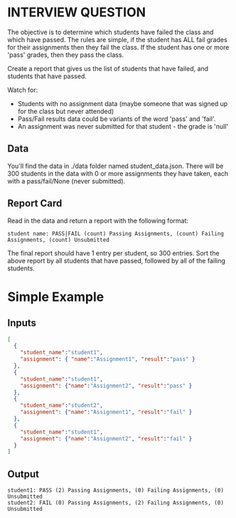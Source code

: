 # INTERVIEW QUESTION

The objective is to determine which students have failed the class and which have passed.  The rules are simple, if the student has ALL fail grades for their assignments then they fail the class.  If the student has one or more 'pass' grades, then they pass the class.

Create a report that gives us the list of students that have failed, and students that have passed.

Watch for:
* Students with no assignment data (maybe someone that was signed up for the class but never attended)
* Pass/Fail results data could be variants of the word 'pass' and 'fail'.
* An assignment was never submitted for that student - the grade is 'null'

## Data

You'll find the data in ./data folder named student_data.json.
There will be 300 students in the data with 0 or more assignments they have taken, each with a pass/fail/None (never submitted).

## Report Card

Read in the data and return a report with the following format:

    student name: PASS|FAIL (count) Passing Assignments, (count) Failing Assignments, (count) Unsubmitted

The final report should have 1 entry per student, so 300 entries.
Sort the above report by all students that have passed, followed by all of the failing students.

# Simple Example

## Inputs

```json
[
  {
    "student_name":"student1",
    "assignment": { "name":"Assignment1", "result":"pass" }
  },
  {
    "student_name":"student1",
    "assignment": {"name":"Assignment2", "result":"pass" }
  },
  {
    "student_name":"student2",
    "assignment": {"name":"Assignment1", "result":"fail" }
  },
  {
    "student_name":"student1",
    "assignment": {"name":"Assignment2", "result":"fail" }
  }
]
```

## Output

    student1: PASS (2) Passing Assignments, (0) Failing Assignments, (0) Unsubmitted
    student2: FAIL (0) Passing Assignments, (2) Failing Assignments, (0) Unsubmitted